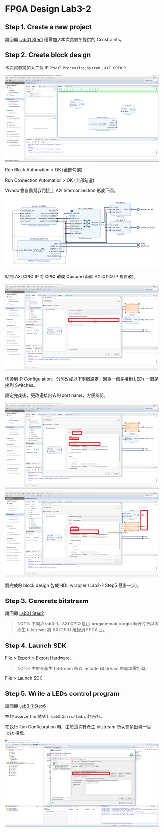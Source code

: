 FPGA Design Lab3-2
=================

## Step 1. Create a new project

請回顧 [Lab01 Step1](https://github.com/ncku-vlsilab/FPGA_Design/tree/master/Lab01#step-1-create-a-new-project) 僅需加入本次實驗所提供的 Constraints。

## Step 2. Create block design

本次實驗需加入三個 IP `ZYNQ7 Processing System, AXI GPIO*2`

![ip](images/add_ip.png)

Run Block Automation > OK (全部勾選)  

Run Connection Automation > OK (全部勾選)

Vivado 會自動幫我們接上 AXI Interconnection 形成下圖。

![system](images/system.png)

點開 AXI GPIO IP 將 GPIO 改成 Custom (兩個 AXI GPIO IP 都要改)。

![gpio_customize](images/gpio_customize.png)

切換到 IP Configuration，分別改成以下兩個設定，因為一個是接到 LEDs 一個是接到 Switches。

設定完成後，更改連接出去的 port name，方便辨認。

![ip_config](images/ip_config.png)
![ip_config_2](images/ip_config_2.png)

將完成的 block design 包成 HDL wrapper (Lab2-2 Step5 最後一步)。

## Step 3. Generate bitstream
請回顧 [Lab01 Step2](https://github.com/ncku-vlsilab/FPGA_Design/tree/master/Lab01#step-2-generate-bitstream)

> NOTE: 不同於 lab3-1，AXI GPIO 是由 programmable logic 執行的所以需產生 bitstream 將 AXI GPIO 燒錄到 FPGA 上。

## Step 4. Launch SDK

File > Export > Export Hardware。
> NOTE: 由於有產生 bitstream 所以 include bitstream 的選項需打勾。

File > Launch SDK

## Step 5. Write a LEDs control program

請回顧 [Lab3-1 Step6](https://github.com/ncku-vlsilab/FPGA_Design/tree/master/Lab03/Lab3-1#step-6-write-a-hello-world-program)

空的 source file 請貼上 `Lab3-2/src/led.c` 的內容。

在執行 Run Configuration 時，由於這次有產生 bitstream 所以會多出現一個 `.bit` 檔案。

![run_config](images/run_config.png)
